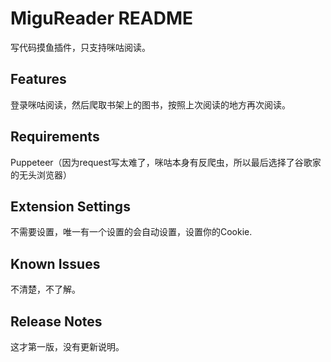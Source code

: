 # MiguReader README

写代码摸鱼插件，只支持咪咕阅读。

## Features

登录咪咕阅读，然后爬取书架上的图书，按照上次阅读的地方再次阅读。

## Requirements

Puppeteer（因为request写太难了，咪咕本身有反爬虫，所以最后选择了谷歌家的无头浏览器）

## Extension Settings

不需要设置，唯一有一个设置的会自动设置，设置你的Cookie.

## Known Issues

不清楚，不了解。

## Release Notes

这才第一版，没有更新说明。

